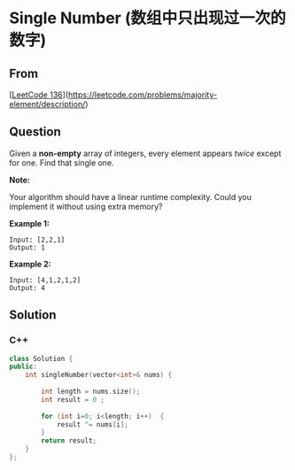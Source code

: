 # Single Number (数组中只出现过一次的数字)





## From

[[LeetCode 136](https://leetcode.com/problems/single-number/description/)](https://leetcode.com/problems/majority-element/description/)







## Question

Given a **non-empty** array of integers, every element appears *twice* except for one. Find that single one.

**Note:**

Your algorithm should have a linear runtime complexity. Could you implement it without using extra memory?

**Example 1:**

```
Input: [2,2,1]
Output: 1

```

**Example 2:**

```
Input: [4,1,2,1,2]
Output: 4
```



## Solution  



### C++

```c++
class Solution {
public:
    int singleNumber(vector<int>& nums) {
        
        int length = nums.size();
        int result = 0 ;
        
        for (int i=0; i<length; i++)  {
            result ^= nums[i];
        }
        return result;
    }
};

```

